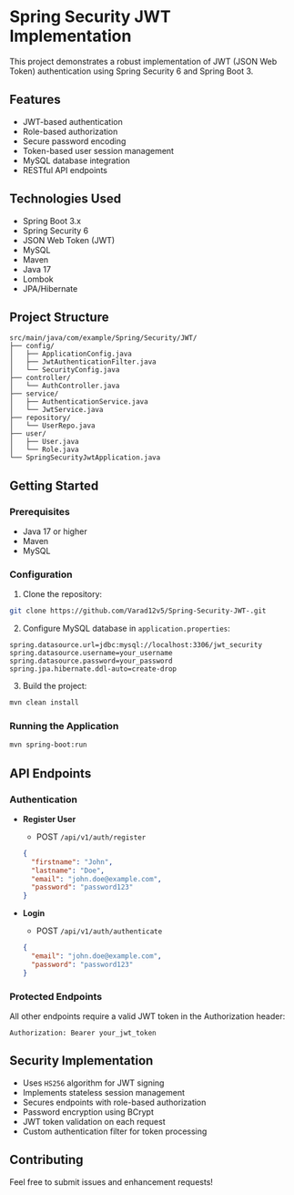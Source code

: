 # Spring Security JWT Implementation

This project demonstrates a robust implementation of JWT (JSON Web Token) authentication using Spring Security 6 and Spring Boot 3.

## Features

- JWT-based authentication
- Role-based authorization
- Secure password encoding
- Token-based user session management
- MySQL database integration
- RESTful API endpoints

## Technologies Used

- Spring Boot 3.x
- Spring Security 6
- JSON Web Token (JWT)
- MySQL
- Maven
- Java 17
- Lombok
- JPA/Hibernate

## Project Structure

```
src/main/java/com/example/Spring/Security/JWT/
├── config/
│   ├── ApplicationConfig.java
│   ├── JwtAuthenticationFilter.java
│   └── SecurityConfig.java
├── controller/
│   └── AuthController.java
├── service/
│   ├── AuthenticationService.java
│   └── JwtService.java
├── repository/
│   └── UserRepo.java
├── user/
│   ├── User.java
│   └── Role.java
└── SpringSecurityJwtApplication.java
```

## Getting Started

### Prerequisites

- Java 17 or higher
- Maven
- MySQL

### Configuration

1. Clone the repository:
```bash
git clone https://github.com/Varad12v5/Spring-Security-JWT-.git
```

2. Configure MySQL database in `application.properties`:
```properties
spring.datasource.url=jdbc:mysql://localhost:3306/jwt_security
spring.datasource.username=your_username
spring.datasource.password=your_password
spring.jpa.hibernate.ddl-auto=create-drop
```

3. Build the project:
```bash
mvn clean install
```

### Running the Application

```bash
mvn spring-boot:run
```

## API Endpoints

### Authentication

- **Register User**
  - POST `/api/v1/auth/register`
  ```json
  {
    "firstname": "John",
    "lastname": "Doe",
    "email": "john.doe@example.com",
    "password": "password123"
  }
  ```

- **Login**
  - POST `/api/v1/auth/authenticate`
  ```json
  {
    "email": "john.doe@example.com",
    "password": "password123"
  }
  ```

### Protected Endpoints

All other endpoints require a valid JWT token in the Authorization header:
```
Authorization: Bearer your_jwt_token
```

## Security Implementation

- Uses `HS256` algorithm for JWT signing
- Implements stateless session management
- Secures endpoints with role-based authorization
- Password encryption using BCrypt
- JWT token validation on each request
- Custom authentication filter for token processing

## Contributing

Feel free to submit issues and enhancement requests!


